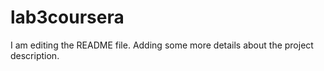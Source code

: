 # lab3coursera

I am editing the README file. Adding some more details about the project description.
